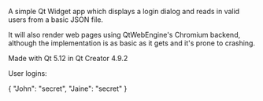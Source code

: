 A simple Qt Widget app which displays a login dialog and reads in valid users from a basic JSON file. 

It will also render web pages using QtWebEngine's Chromium backend, although the implementation is as basic as it gets and it's prone to crashing.

Made with Qt 5.12 in Qt Creator 4.9.2

User logins:

{
    "John": "secret",
    "Jaine": "secret"
}
